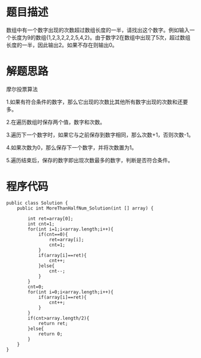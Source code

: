 # 题目描述
数组中有一个数字出现的次数超过数组长度的一半，请找出这个数字。例如输入一个长度为9的数组{1,2,3,2,2,2,5,4,2}。由于数字2在数组中出现了5次，超过数组长度的一半，因此输出2。如果不存在则输出0。
# 解题思路
摩尔投票算法 

1.如果有符合条件的数字，那么它出现的次数比其他所有数字出现的次数和还要多。

2.在遍历数组时保存两个值，数字和次数。

3.遍历下一个数字时，如果它与之前保存到数字相同，那么次数+1，否则次数-1。

4.如果次数为0，那么保存下一个数字，并将次数置为1。

5.遍历结束后，保存的数字即出现次数最多的数字，判断是否符合条件。
# 程序代码
```
public class Solution {
    public int MoreThanHalfNum_Solution(int [] array) {
       
        int ret=array[0];
        int cnt=1;
        for(int i=1;i<array.length;i++){
            if(cnt==0){
                ret=array[i];
                cnt=1;
            }
            if(array[i]==ret){
                cnt++;
            }else{
                cnt--;
            }
        }
        cnt=0;
        for(int i=0;i<array.length;i++){
            if(array[i]==ret){
                cnt++;
            }
        }
        if(cnt>array.length/2){
            return ret;
        }else{
            return 0;
        }
    }
}
```

